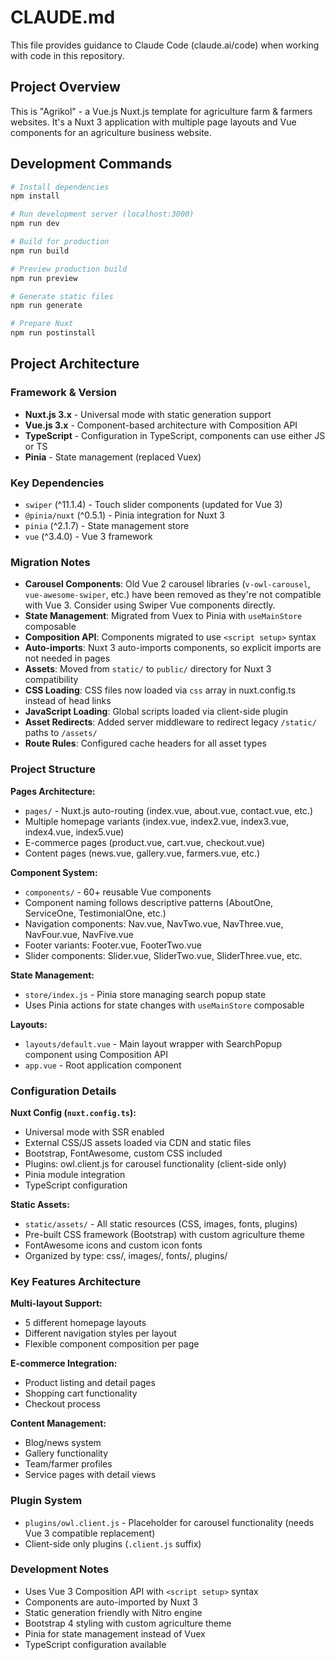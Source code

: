 # CLAUDE.md

This file provides guidance to Claude Code (claude.ai/code) when working with code in this repository.

## Project Overview

This is "Agrikol" - a Vue.js Nuxt.js template for agriculture farm & farmers websites. It's a Nuxt 3 application with multiple page layouts and Vue components for an agriculture business website.

## Development Commands

```bash
# Install dependencies
npm install

# Run development server (localhost:3000)
npm run dev

# Build for production
npm run build

# Preview production build
npm run preview

# Generate static files
npm run generate

# Prepare Nuxt
npm run postinstall
```

## Project Architecture

### Framework & Version
- **Nuxt.js 3.x** - Universal mode with static generation support
- **Vue.js 3.x** - Component-based architecture with Composition API
- **TypeScript** - Configuration in TypeScript, components can use either JS or TS
- **Pinia** - State management (replaced Vuex)

### Key Dependencies
- `swiper` (^11.1.4) - Touch slider components (updated for Vue 3)
- `@pinia/nuxt` (^0.5.1) - Pinia integration for Nuxt 3
- `pinia` (^2.1.7) - State management store
- `vue` (^3.4.0) - Vue 3 framework

### Migration Notes
- **Carousel Components**: Old Vue 2 carousel libraries (`v-owl-carousel`, `vue-awesome-swiper`, etc.) have been removed as they're not compatible with Vue 3. Consider using Swiper Vue components directly.
- **State Management**: Migrated from Vuex to Pinia with `useMainStore` composable
- **Composition API**: Components migrated to use `<script setup>` syntax
- **Auto-imports**: Nuxt 3 auto-imports components, so explicit imports are not needed in pages
- **Assets**: Moved from `static/` to `public/` directory for Nuxt 3 compatibility
- **CSS Loading**: CSS files now loaded via `css` array in nuxt.config.ts instead of head links
- **JavaScript Loading**: Global scripts loaded via client-side plugin
- **Asset Redirects**: Added server middleware to redirect legacy `/static/` paths to `/assets/`
- **Route Rules**: Configured cache headers for all asset types

### Project Structure

**Pages Architecture:**
- `pages/` - Nuxt.js auto-routing (index.vue, about.vue, contact.vue, etc.)
- Multiple homepage variants (index.vue, index2.vue, index3.vue, index4.vue, index5.vue)
- E-commerce pages (product.vue, cart.vue, checkout.vue)
- Content pages (news.vue, gallery.vue, farmers.vue, etc.)

**Component System:**
- `components/` - 60+ reusable Vue components
- Component naming follows descriptive patterns (AboutOne, ServiceOne, TestimonialOne, etc.)
- Navigation components: Nav.vue, NavTwo.vue, NavThree.vue, NavFour.vue, NavFive.vue
- Footer variants: Footer.vue, FooterTwo.vue
- Slider components: Slider.vue, SliderTwo.vue, SliderThree.vue, etc.

**State Management:**
- `store/index.js` - Pinia store managing search popup state
- Uses Pinia actions for state changes with `useMainStore` composable

**Layouts:**
- `layouts/default.vue` - Main layout wrapper with SearchPopup component using Composition API
- `app.vue` - Root application component

### Configuration Details

**Nuxt Config (`nuxt.config.ts`):**
- Universal mode with SSR enabled
- External CSS/JS assets loaded via CDN and static files
- Bootstrap, FontAwesome, custom CSS included
- Plugins: owl.client.js for carousel functionality (client-side only)
- Pinia module integration
- TypeScript configuration

**Static Assets:**
- `static/assets/` - All static resources (CSS, images, fonts, plugins)
- Pre-built CSS framework (Bootstrap) with custom agriculture theme
- FontAwesome icons and custom icon fonts
- Organized by type: css/, images/, fonts/, plugins/

### Key Features Architecture

**Multi-layout Support:**
- 5 different homepage layouts
- Different navigation styles per layout
- Flexible component composition per page

**E-commerce Integration:**
- Product listing and detail pages
- Shopping cart functionality
- Checkout process

**Content Management:**
- Blog/news system
- Gallery functionality
- Team/farmer profiles
- Service pages with detail views

### Plugin System
- `plugins/owl.client.js` - Placeholder for carousel functionality (needs Vue 3 compatible replacement)
- Client-side only plugins (`.client.js` suffix)

### Development Notes
- Uses Vue 3 Composition API with `<script setup>` syntax
- Components are auto-imported by Nuxt 3
- Static generation friendly with Nitro engine
- Bootstrap 4 styling with custom agriculture theme
- Pinia for state management instead of Vuex
- TypeScript configuration available
